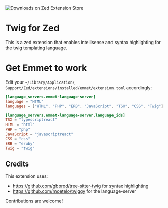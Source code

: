 ![Downloads on Zed Extension Store](https://img.shields.io/badge/dynamic/json?url=https%3A%2F%2Fzed-extensions-download-badge.vercel.app%2Fapi%2Fdownloads%3FextensionId%3Dtwig&query=%24.download_count&label=Downloads)

# Twig for Zed

This is a zed extension that enables intellisense and syntax highlighting for the twig templating language.

# Get Emmet to work

Edit your `~/Library/Application\ Support/Zed/extensions/installed/emmet/extension.toml` accordingly:

```toml
[language_servers.emmet-language-server]
language = "HTML"
languages = ["HTML", "PHP", "ERB", "JavaScript", "TSX", "CSS", "Twig"]

[language_servers.emmet-language-server.language_ids]
TSX = "typescriptreact"
HTML = "html"
PHP = "php"
JavaScript = "javascriptreact"
CSS = "css"
ERB = "eruby"
Twig = "twig"
```


## Credits

This extension uses:

- https://github.com/gbprod/tree-sitter-twig for syntax highlighting
- https://github.com/moetelo/twiggy for the language-server

Contributions are welcome!
